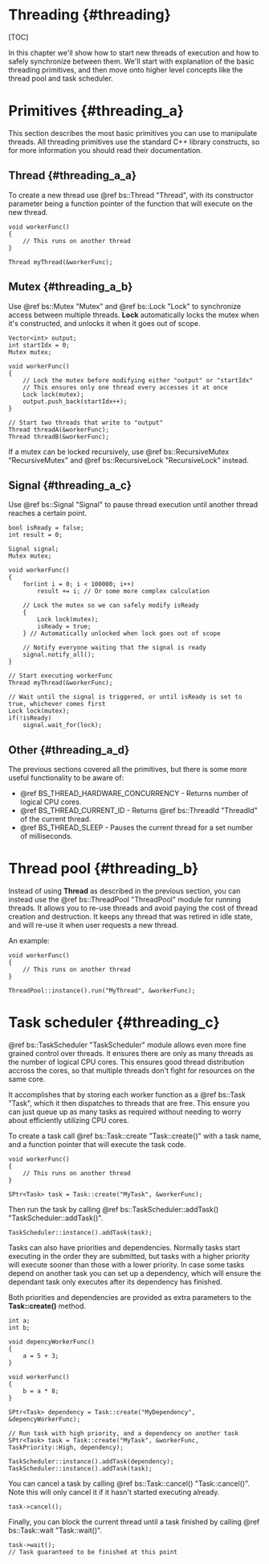 Threading									{#threading}
===============
[TOC]

In this chapter we'll show how to start new threads of execution and how to safely synchronize between them. We'll start with explanation of the basic threading primitives, and then move onto higher level concepts like the thread pool and task scheduler.

# Primitives {#threading_a}
This section describes the most basic primitives you can use to manipulate threads. All threading primitives use the standard C++ library constructs, so for more information you should read their documentation.

## Thread {#threading_a_a}
To create a new thread use @ref bs::Thread "Thread", with its constructor parameter being a function pointer of the function that will execute on the new thread.
~~~~~~~~~~~~~{.cpp}
void workerFunc()
{
	// This runs on another thread
}

Thread myThread(&workerFunc);
~~~~~~~~~~~~~

## Mutex {#threading_a_b}
Use @ref bs::Mutex "Mutex" and @ref bs::Lock "Lock" to synchronize access between multiple threads. **Lock** automatically locks the mutex when it's constructed, and unlocks it when it goes out of scope.

~~~~~~~~~~~~~{.cpp}
Vector<int> output;
int startIdx = 0;
Mutex mutex;

void workerFunc()
{
	// Lock the mutex before modifying either "output" or "startIdx"
	// This ensures only one thread every accesses it at once
	Lock lock(mutex);
	output.push_back(startIdx++);
}

// Start two threads that write to "output"
Thread threadA(&workerFunc);
Thread threadB(&workerFunc);
~~~~~~~~~~~~~

If a mutex can be locked recursively, use @ref bs::RecursiveMutex "RecursiveMutex" and @ref bs::RecursiveLock "RecursiveLock" instead.

## Signal {#threading_a_c}
Use @ref bs::Signal "Signal" to pause thread execution until another thread reaches a certain point.

~~~~~~~~~~~~~{.cpp}
bool isReady = false;
int result = 0;

Signal signal;
Mutex mutex;

void workerFunc()
{
	for(int i = 0; i < 100000; i++)
		result += i; // Or some more complex calculation
	
	// Lock the mutex so we can safely modify isReady
	{
		Lock lock(mutex);
		isReady = true;		
	} // Automatically unlocked when lock goes out of scope
	
	// Notify everyone waiting that the signal is ready
	signal.notify_all();
}

// Start executing workerFunc
Thread myThread(&workerFunc);

// Wait until the signal is triggered, or until isReady is set to true, whichever comes first
Lock lock(mutex);
if(!isReady)
	signal.wait_for(lock);
~~~~~~~~~~~~~

## Other {#threading_a_d}
The previous sections covered all the primitives, but there is some more useful functionality to be aware of:
 - @ref BS_THREAD_HARDWARE_CONCURRENCY - Returns number of logical CPU cores.
 - @ref BS_THREAD_CURRENT_ID - Returns @ref bs::ThreadId "ThreadId" of the current thread.
 - @ref BS_THREAD_SLEEP - Pauses the current thread for a set number of milliseconds.

# Thread pool {#threading_b}
Instead of using **Thread** as described in the previous section, you can instead use the @ref bs::ThreadPool "ThreadPool" module for running threads. It allows you to re-use threads and avoid paying the cost of thread creation and destruction. It keeps any thread that was retired in idle state, and will re-use it when user requests a new thread.

An example:
~~~~~~~~~~~~~{.cpp}
void workerFunc()
{
	// This runs on another thread
}

ThreadPool::instance().run("MyThread", &workerFunc);
~~~~~~~~~~~~~

# Task scheduler {#threading_c}
@ref bs::TaskScheduler "TaskScheduler" module allows even more fine grained control over threads. It ensures there are only as many threads as the number of logical CPU cores. This ensures good thread distribution accross the cores, so that multiple threads don't fight for resources on the same core.

It accomplishes that by storing each worker function as a @ref bs::Task "Task", which it then dispatches to threads that are free. This ensure you can just queue up as many tasks as required without needing to worry about efficiently utilizing CPU cores.

To create a task call @ref bs::Task::create "Task::create()" with a task name, and a function pointer that will execute the task code.

~~~~~~~~~~~~~{.cpp}
void workerFunc()
{
	// This runs on another thread
}

SPtr<Task> task = Task::create("MyTask", &workerFunc);
~~~~~~~~~~~~~

Then run the task by calling @ref bs::TaskScheduler::addTask() "TaskScheduler::addTask()".

~~~~~~~~~~~~~{.cpp}
TaskScheduler::instance().addTask(task);
~~~~~~~~~~~~~

Tasks can also have priorities and dependencies. Normally tasks start executing in the order they are submitted, but tasks with a higher priority will execute sooner than those with a lower priority. In case some tasks depend on another task you can set up a dependency, which will ensure the dependant task only executes after its dependency has finished.

Both priorities and dependencies are provided as extra parameters to the **Task::create()** method.

~~~~~~~~~~~~~{.cpp}
int a;
int b;

void depencyWorkerFunc() 
{
	a = 5 + 3;
}

void workerFunc() 
{
	b = a * 8;
}

SPtr<Task> dependency = Task::create("MyDependency", &depencyWorkerFunc);

// Run task with high priority, and a dependency on another task
SPtr<Task> task = Task::create("MyTask", &workerFunc, TaskPriority::High, dependency);

TaskScheduler::instance().addTask(dependency);
TaskScheduler::instance().addTask(task);
~~~~~~~~~~~~~

You can cancel a task by calling @ref bs::Task::cancel() "Task::cancel()". Note this will only cancel it if it hasn't started executing already.

~~~~~~~~~~~~~{.cpp}
task->cancel();
~~~~~~~~~~~~~

Finally, you can block the current thread until a task finished by calling @ref bs::Task::wait "Task::wait()".

~~~~~~~~~~~~~{.cpp}
task->wait();
// Task guaranteed to be finished at this point
~~~~~~~~~~~~~